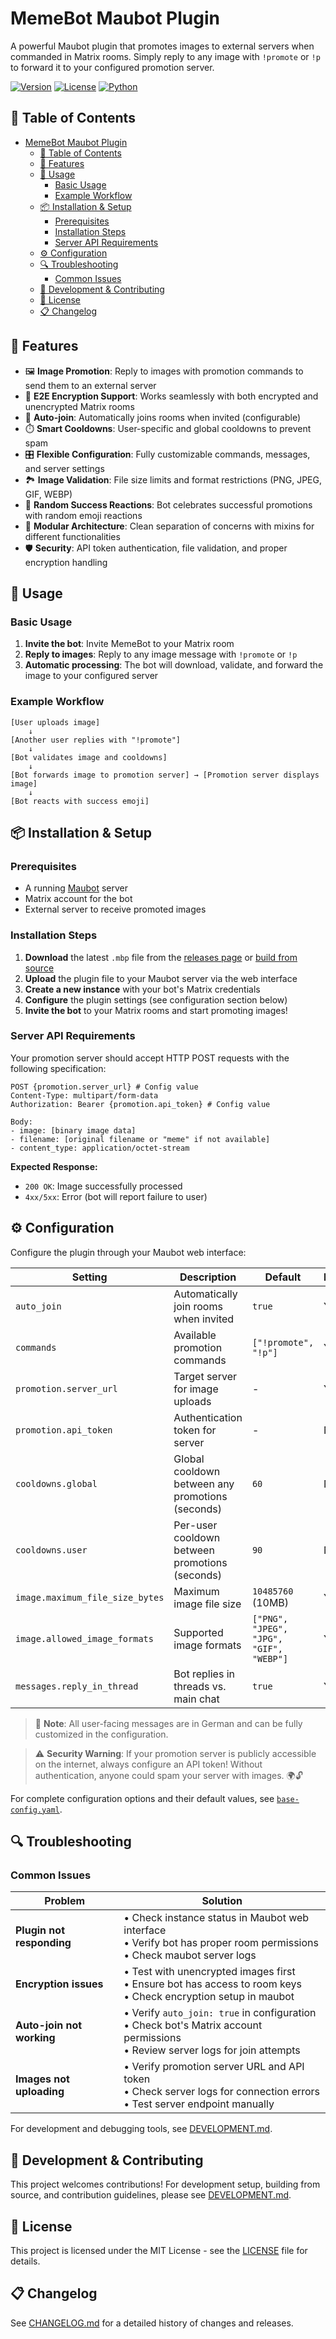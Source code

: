 # MemeBot Maubot Plugin

A powerful Maubot plugin that promotes images to external servers when commanded in Matrix rooms. Simply reply to any image with `!promote` or `!p` to forward it to your configured promotion server.

[![Version](https://img.shields.io/badge/version-0.0.1-blue.svg)](CHANGELOG.md)
[![License](https://img.shields.io/badge/license-MIT-green.svg)](LICENSE)
[![Python](https://img.shields.io/badge/python-3.10+-blue.svg)](https://python.org)

## 📑 Table of Contents

- [MemeBot Maubot Plugin](#memebot-maubot-plugin)
  - [📑 Table of Contents](#-table-of-contents)
  - [🚀 Features](#-features)
  - [🎯 Usage](#-usage)
    - [Basic Usage](#basic-usage)
    - [Example Workflow](#example-workflow)
  - [📦 Installation \& Setup](#-installation--setup)
    - [Prerequisites](#prerequisites)
    - [Installation Steps](#installation-steps)
    - [Server API Requirements](#server-api-requirements)
  - [⚙️ Configuration](#️-configuration)
  - [🔍 Troubleshooting](#-troubleshooting)
    - [Common Issues](#common-issues)
  - [🔧 Development \& Contributing](#-development--contributing)
  - [📄 License](#-license)
  - [📋 Changelog](#-changelog)

## 🚀 Features

- 🖼️ **Image Promotion**: Reply to images with promotion commands to send them to an external server
- 🔐 **E2E Encryption Support**: Works seamlessly with both encrypted and unencrypted Matrix rooms
- 🤖 **Auto-join**: Automatically joins rooms when invited (configurable)
- ⏱️ **Smart Cooldowns**: User-specific and global cooldowns to prevent spam
- 🎛️ **Flexible Configuration**: Fully customizable commands, messages, and server settings
- 🏞️ **Image Validation**: File size limits and format restrictions (PNG, JPEG, GIF, WEBP)
- 🎉 **Random Success Reactions**: Bot celebrates successful promotions with random emoji reactions
- 🎨 **Modular Architecture**: Clean separation of concerns with mixins for different functionalities
- 🛡️ **Security**: API token authentication, file validation, and proper encryption handling

## 🎯 Usage

### Basic Usage

1. **Invite the bot**: Invite MemeBot to your Matrix room
2. **Reply to images**: Reply to any image message with `!promote` or `!p`
3. **Automatic processing**: The bot will download, validate, and forward the image to your configured server

### Example Workflow

```
[User uploads image] 
    ↓
[Another user replies with "!promote"]
    ↓ 
[Bot validates image and cooldowns]
    ↓
[Bot forwards image to promotion server] → [Promotion server displays image]
    ↓
[Bot reacts with success emoji]
```

## 📦 Installation & Setup

### Prerequisites

- A running [Maubot](https://github.com/maubot/maubot) server
- Matrix account for the bot
- External server to receive promoted images

### Installation Steps

1. **Download** the latest `.mbp` file from the [releases page](https://github.com/lucaszischka/MemeBot/releases) or [build from source](DEVELOPMENT.md)
2. **Upload** the plugin file to your Maubot server via the web interface
3. **Create a new instance** with your bot's Matrix credentials
4. **Configure** the plugin settings (see configuration section below)
5. **Invite the bot** to your Matrix rooms and start promoting images!

### Server API Requirements

Your promotion server should accept HTTP POST requests with the following specification:

```
POST {promotion.server_url} # Config value
Content-Type: multipart/form-data
Authorization: Bearer {promotion.api_token} # Config value

Body:
- image: [binary image data]
- filename: [original filename or "meme" if not available]
- content_type: application/octet-stream
```

**Expected Response:**
- `200 OK`: Image successfully processed
- `4xx/5xx`: Error (bot will report failure to user)

## ⚙️ Configuration

Configure the plugin through your Maubot web interface:

| Setting | Description | Default | Required |
|---------|-------------|---------|----------|
| `auto_join` | Automatically join rooms when invited | `true` | Yes |
| `commands` | Available promotion commands | `["!promote", "!p"]` | Yes |
| `promotion.server_url` | Target server for image uploads | - | Yes |
| `promotion.api_token` | Authentication token for server | - | No (`""`) |
| `cooldowns.global` | Global cooldown between any promotions (seconds) | `60` | No (`0`) |
| `cooldowns.user` | Per-user cooldown between promotions (seconds) | `90` | No (`0`) |
| `image.maximum_file_size_bytes` | Maximum image file size | `10485760` (10MB) | Yes |
| `image.allowed_image_formats` | Supported image formats | `["PNG", "JPEG", "JPG", "GIF", "WEBP"]` | Yes |
| `messages.reply_in_thread` | Bot replies in threads vs. main chat | `true` | Yes |

> 📝 **Note**: All user-facing messages are in German and can be fully customized in the configuration.

> ⚠️ **Security Warning**: If your promotion server is publicly accessible on the internet, always configure an API token! Without authentication, anyone could spam your server with images. 🌍🔓

For complete configuration options and their default values, see [`base-config.yaml`](base-config.yaml).

## 🔍 Troubleshooting

### Common Issues

| Problem | Solution |
|---------|----------|
| **Plugin not responding** | • Check instance status in Maubot web interface<br>• Verify bot has proper room permissions<br>• Check maubot server logs |
| **Encryption issues** | • Test with unencrypted images first<br>• Ensure bot has access to room keys<br>• Check encryption setup in maubot |
| **Auto-join not working** | • Verify `auto_join: true` in configuration<br>• Check bot's Matrix account permissions<br>• Review server logs for join attempts |
| **Images not uploading** | • Verify promotion server URL and API token<br>• Check server logs for connection errors<br>• Test server endpoint manually |

For development and debugging tools, see [DEVELOPMENT.md](DEVELOPMENT.md).

## 🔧 Development & Contributing

This project welcomes contributions! For development setup, building from source, and contribution guidelines, please see [DEVELOPMENT.md](DEVELOPMENT.md).

## 📄 License

This project is licensed under the MIT License - see the [LICENSE](LICENSE) file for details.

## 📋 Changelog

See [CHANGELOG.md](CHANGELOG.md) for a detailed history of changes and releases.
